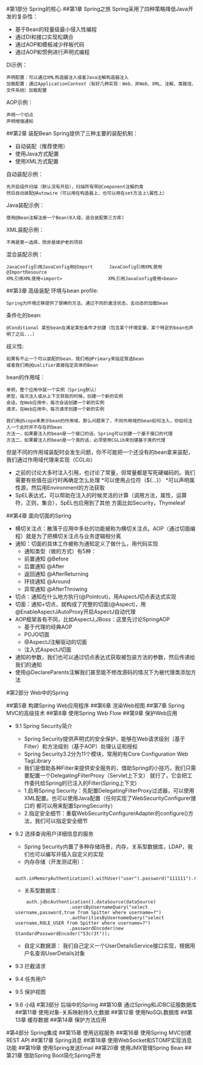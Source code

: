 #第1部分 Spring的核心
##第1章 Spring之旅
Spring采用了四种策略降低Java开发的复杂性：
* 基于Bean的轻量级最小侵入性编程
* 通过DI和接口实现松耦合
* 通过AOP和模板减少样板代码
* 通过AOP和惯例进行声明式编程

DI示例：
```
声明配置：可以通过XML构造器注入或者Java注解构造器注入
加载配置：通过ApplicationContext（有好几种实现：Web、非Web、XML、注解、类路径、文件系统）加载配置
```
AOP示例：
```
声明一个切点
声明增强通知
```
##第2章 装配Bean
Spring提供了三种主要的装配机制： 
* 自动装配（推荐使用）
* 使用Java方式配置
* 使用XML方式配置 

自动装配示例：
```
先开启组件扫描（默认没有开启），扫描所有带@Component注解的类
然后自动装配@Autowire（可以用在构造器上，也可以用在set方法上\属性上）
```
Java装配示例：
```
使用@Bean注解注册一个Bean(0入侵，适合装配第三方库)
```
XML装配示例：
```
不再是第一选择，除非是维护老的项目
```
混合装配示例：
```
JavaConfig引用JavaConfig用@Import      JavaConfig引用XML使用@ImportResource
XML引用XML使用<import>                 XML引用JavaConfig使用<bean>
```

##第3章 高级装配
环境与bean profile:
```
Spring为环境迁移提供了很棒的方法，通过不同的激活状态，去动态的加载bean
```
条件化的bean:
```
@Conditional 某些bean在满足某些条件才创建（包含某个环境变量，某个特定的bean也声明了之后...） 
```
歧义性:
```
如果有不止一个可以装配的bean，我们用@Primary来指定首选bean
或者我们用@Qualifier直接指定具体的Bean
```
bean的作用域：
```
单例，整个应用中就一个实例（Spring默认）
原型，每次注入或从上下文获取的时候，创建一个新的实例
会话，在Web应用中，每次会话创建一个新的实例
请求，在Web应用中，每次请求创建一个新的实例

我们用@Scope来表示bean的作用域，那么问题来了，不同作用域的bean如何注入，你如何注入一个此时并不存在的bean
方法一，如果要注入的bean是一个接口的话，Spring可以创建一个基于接口的代理
方法二，如果要注入的bean是一个类的话，必须使用CGLib来创建基于类的代理
```


   但是不同的作用域装配时会发生问题，你不可能把一个还没有的bean拿来装配，我们通过作用域代理来实现（CGLib）
    
* 之前的讨论大多时注入引用，也讨论了常量，但常量都是写死硬编码的。我们需要有些值在运行时再确定怎么处理
    *可以使用占位符（${...}）
    *可以声明属性源，然后用Environment的方法获取
* SpEL表达式，可以帮助在注入的时候灵活的计算（调用方法，属性，运算符，正则，集合），SpEL也应用到了其他
    方面比如Security，Thymeleaf
    
##第4章 面向切面的Spring
* 横切关注点：散落于应用中多处的功能被称为横切关注点。AOP（通过切面编程）就是为了把横切关注点与业务逻辑相分离
* 通知：切面的具体工作被称为通知定义了做什么，用代码实现
    * 通知类型（做的方式）有5种：
    * 前置通知 @Before
    * 后置通知 @After
    * 返回通知 @AfterReturning
    * 环绕通知 @Around
    * 异常通知 @AfterThrowing
* 切点：通知在什么地方执行(@Pointcut)，用AspectJ切点表达式实现
* 切面：通知+切点，就构成了完整的切面(@Aspect)，用@EnableAspectJAutoProxy开启AspectJ自动代理
* AOP框架各有不同，比如AspectJ,JBoss：这里先讨论SpringAOP
    * 基于代理的经典AOP
    * POJO切面
    * @AspectJ注解驱动的切面
    * 注入式AspectJ切面
* 通知的参数，我们也可以通过切点表达式获取被包装方法的参数，然后传递给我们的通知
* 使用@DeclareParents注解我们甚至能不修改源码的情况下为被代理类添加方法

#第2部分 Web中的Spring

##第5章 构建Spring Web应用程序
##第6章 渲染Web视图
##第7章 Spring MVC的高级技术
##第8章 使用Spring Web Flow
##第9章 保护Web应用
* 9.1 Spring Security简介
    * Spring Security提供声明式的安全保护，能够在Web请求级别（基于Filter）和方法级别（基于AOP）处理认证和授权
    * Spring Security3.2分为11个模块，常用的有Core Configuration Web TagLibrary
    * 我们是借助各种Filter来提供安全服务的，借助Spring的小技巧，我们只需要配置一个DelegatingFilterProxy（Servlet上下文）
      就行了，它会把工作委托给Spring的已注入的Filter(Spring上下文)
    * 1.启用Spring Security：先配置DelegatingFilterProxy过滤器，可以使用XML配置。也可以使用Java配置（任何实现了WebSecurityConfigurer接口的
      都可以用来配置SpringSecurity）
    * 2.指定安全细节：重载WebSecurityConfigurerAdapter的configure()方法，我们可以指定安全细节
    
* 9.2 选择查询用户详细信息的服务
    * Spring Security内置了多种存储场景，内存，关系型数据库，LDAP，我们也可以编写并插入自定义的实现
    * 内存存储（开发测试用）：
    ```
        auth.inMemoryAuthentication().withUser("user").password("111111").roles("USER")
    ```
    * 关系型数据库：
    ```
        auth.jdbcAuthentication().dataSource(dataSource)
                        .usersByUsernameQuery("select username,password,true from Spitter where username=?")
                        .authoritiesByUsernameQuery("select username,ROLE_USER from Spitter where username=?")
                        .passwordEncoder(new StandardPasswordEncoder("53cr3t"));
    ```
    * 自定义数据源：
    我们自己定义一个UserDetailsService接口实现，根据用户名查询UserDetails对象
    
* 9.3 拦截请求

* 9.4 任务用户
* 9.5 保护视图
* 9.6 小结
#第3部分 后端中的Spring
##第10章 通过Spring和JDBC征服数据库
##第11章 使用对象-关系映射持久化数据
##第12章 使用NoSQL数据库
##第13章 缓存数据
##第14章 保护方法应用

#第4部分 Spring集成
##第15章 使用远程服务
##第16章 使用Spring MVC创建REST API
##第17章 Spring消息
##第18章 使用WebSocket和STOMP实现消息功能
##第19章 使用Spring发送Email
##第20章 使用JMX管理Spring Bean
##第21章 借助Spring Boot简化Spring开发